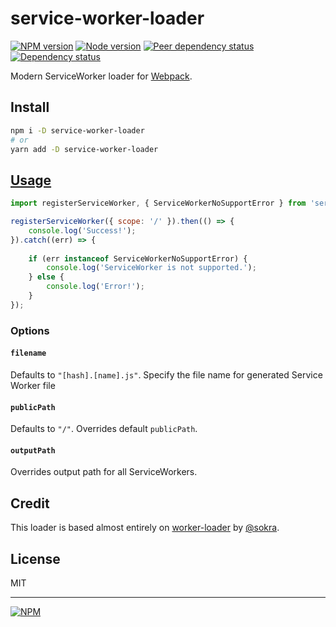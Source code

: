 # service-worker-loader

[![NPM version][npm]][npm-url]
[![Node version][node]][node-url]
[![Peer dependency status][peer-deps]][peer-deps-url]
[![Dependency status][deps]][deps-url]

[npm]: https://img.shields.io/npm/v/service-worker-loader.svg
[npm-url]: https://www.npmjs.com/package/service-worker-loader

[node]: https://img.shields.io/node/v/service-worker-loader.svg
[node-url]: https://nodejs.org

[peer-deps]: https://img.shields.io/david/peer/mohsen1/service-worker-loader.svg
[peer-deps-url]: https://david-dm.org/mohsen1/service-worker-loader?type=peer

[deps]: https://img.shields.io/david/mohsen1/service-worker-loader.svg
[deps-url]: https://david-dm.org/mohsen1/service-worker-loader

Modern ServiceWorker loader for [Webpack](https://webpack.js.org).

## Install

```sh
npm i -D service-worker-loader
# or
yarn add -D service-worker-loader
```

## [Usage](https://webpack.js.org/concepts/loaders)

```js
import registerServiceWorker, { ServiceWorkerNoSupportError } from 'service-worker!./sw';

registerServiceWorker({ scope: '/' }).then(() => {
	console.log('Success!');
}).catch((err) => {
	
	if (err instanceof ServiceWorkerNoSupportError) {
		console.log('ServiceWorker is not supported.');
	} else {
		console.log('Error!');
	}
});
```

### Options

#### `filename`
Defaults to `"[hash].[name].js"`. Specify the file name for generated Service Worker file

#### `publicPath`
Defaults to `"/"`. Overrides default `publicPath`. 

#### `outputPath`
Overrides output path for all ServiceWorkers.

## Credit

This loader is based almost entirely on [worker-loader](https://github.com/webpack/worker-loader) by [@sokra](https://github.com/sokra).

## License

MIT

---
[![NPM](https://nodei.co/npm/service-worker-loader.png?downloads=true&downloadRank=true&stars=true)](https://nodei.co/npm/service-worker-loader/)
